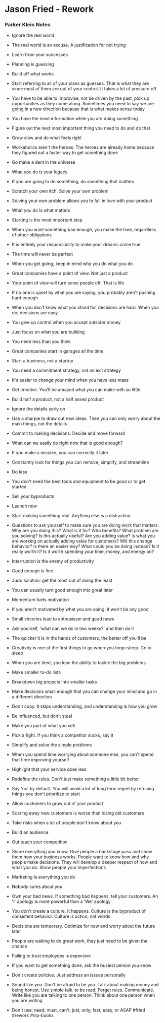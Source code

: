 # Jason Fried - Rework
### Parker Klein Notes
-   Ignore the real world
    
-   The real world is an excuse. A justification for not trying
    
-   Learn from your successes
    
-   Planning is guessing
    
-   Build off what works
    
-   Start referring to all of your plans as guesses. That is what they are since most of them are out of your control. It takes a lot of pressure off
    
-   You have to be able to improvise, not be driven by the past, pick up opportunities as they come along. Sometimes you need to say we are going in a new direction because that is what makes sense today
    
-   You have the most information while you are doing something
    
-   Figure out the next most important thing you need to do and do that
    
-   Grow slow and do what feels right
    
-   Workaholics aren't the heroes. The heroes are already home because they figured out a faster way to get something done
    
-   Go make a dent in the universe
    
-   What you do is your legacy
    
-   If you are going to do something, do something that matters
    
-   Scratch your own itch. Solve your own problem
    
-   Solving your own problem allows you to fall in love with your product
    
-   What you do is what matters
    
-   Starting is the most important step
    
-   When you want something bad enough, you make the time, regardless of other obligations
    
-   It is entirely your responsibility to make your dreams come true
    
-   The time will never be perfect
    
-   When you get going, keep in mind why you do what you do
    
-   Great companies have a point of view. Not just a product
    
-   Your point of view will turn some people off. That is life
    
-   If no one is upset by what you are saying, you probably aren't pushing hard enough
    
-   When you don't know what you stand for, decisions are hard. When you do, decisions are easy
    
-   You give up control when you accept outsider money
    
-   Just focus on what you are building
    
-   You need less than you think
    
-   Great companies start in garages all the time
    
-   Start a business, not a startup
    
-   You need a commitment strategy, not an exit strategy
    
-   It's easier to change your mind when you have less mass
    
-   Get creative. You'll be amazed what you can make with so little
    
-   Build half a product, not a half assed product
    
-   Ignore the details early on
    
-   Use a sharpie to draw out new ideas. Then you can only worry about the main things, not the details
    
-   Commit to making decisions. Decide and move forward
    
-   What can we easily do right now that is good enough?
    
-   If you make a mistake, you can correctly it later
    
-   Constantly look for things you can remove, simplify, and streamline
    
-   Do less
    
-   You don't need the best tools and equipment to be good or to get started
    
-   Sell your byproducts
    
-   Launch now
    
-   Start making something real. Anything else is a distraction
    
-   Questions to ask yourself to make sure you are doing work that matters: Why are you doing this? What is it for? Who benefits? What problem are you solving? Is this actually useful? Are you adding value? Is what you are working on actually adding value for customers? Will this change behavior? Is there an easier way? What could you be doing instead? Is it really worth it? Is it worth spending your time, money, and energy on?
    
-   Interruption is the enemy of productivity
    
-   Good enough is fine
    
-   Judo solution: get the most out of doing the least
    
-   You can usually turn good enough into great later
    
-   Momentum fuels motivation
    
-   If you aren't motivated by what you are doing, it won't be any good
    
-   Small victories lead to enthusiasm and good news
    
-   Ask yourself, 'what can we do in two weeks?' and then do it
    
-   The quicker it is in the hands of customers, the better off you'll be
    
-   Creativity is one of the first things to go when you forgo sleep. Go to sleep
    
-   When you are tired, you lose the ability to tackle the big problems
    
-   Make smaller to-do lists
    
-   Breakdown big projects into smaller tasks
    
-   Make decisions small enough that you can change your mind and go in a different direction
    
-   Don't copy. It skips understanding, and understanding is how you grow
    
-   Be influenced, but don't steal
    
-   Make you part of what you sell
    
-   Pick a fight. If you think a competitor sucks, say it
    
-   Simplify and solve the simple problems
    
-   When you spend time worrying about someone else, you can't spend that time improving yourself
    
-   Highlight that your service does less
    
-   Redefine the rules. Don't just make something a little bit better
    
-   Say 'no' by default. You will avoid a lot of long term regret by refusing things you don't prioritize to start
    
-   Allow customers to grow out of your product
    
-   Scaring away new customers is worse than losing old customers
    
-   Take risks when a lot of people don't know about you
    
-   Build an audience
    
-   Out teach your competition
    
-   Share everything you know. Give people a backstage pass and show them how your business works. People want to know how and why people make decisions. They will develop a deeper respect of how and what you do. Show people your imperfections
    
-   Marketing is everything you do
    
-   Nobody cares about you
    
-   Own your bad news. If something bad happens, tell your customers. An 'I' apology is more powerful than a 'We' apology
    
-   You don't create a culture. It happens. Culture is the byproduct of consistent behavior. Culture is action, not words
    
-   Decisions are temporary. Optimize for now and worry about the future later
    
-   People are waiting to do great work, they just need to be given the chance
    
-   Failing to trust employees is expensive
    
-   If you want to get something done, ask the busiest person you know
    
-   Don't create policies. Just address an issues personally
    
-   Sound like you. Don't be afraid to be you. Talk about making money and being honest. Use simple talk. to be read. Forget rules. Communicate. Write like you are talking to one person. Think about one person when you are writing
    
-   Don't use: need, must, can't, just, only, fast, easy, or ASAP
#fried
#rework
#nlp-books 
